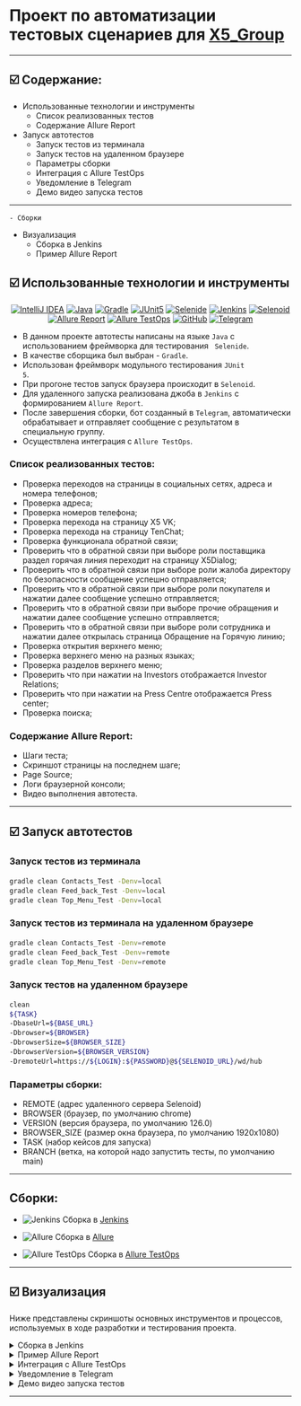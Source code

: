 # Проект по автоматизации тестовых сценариев для <a href="https://www.x5.ru/ru"> X5_Group</a></h1>

****

## ☑️ Содержание:

- Использованные технологии и инструменты
    - Список реализованных тестов
    - Содержание Allure Report
- Запуск автотестов
    - Запуск тестов из терминала
    - Запуск тестов на удаленном браузере
    - Параметры сборки
    - Интеграция с Allure TestOps
    - Уведомление в Telegram
    - Демо видео запуска тестов

****

    - Сборки

- Визуализация
  - Сборка в Jenkins
  - Пример Allure Report


## ☑️ Использованные технологии и инструменты
<p align="center">
<a href="https://www.jetbrains.com/idea/"><img width="7%" title="IntelliJ IDEA" src="media/logo/IntelliJ_IDEA.png"></a>
<a href="https://www.java.com/"><img width="7%" title="Java" src="media/logo/Java.png"></a>
<a href="https://gradle.org/"><img width="7%" title="Gradle" src="media/logo/Gradle.png"></a>
<a href="https://junit.org/junit5/"><img width="7%" title="JUnit5" src="media/logo/JUnit5.png"></a>
<a href="https://selenide.org/"><img width="7%" title="Selenide" src="media/logo/Selenide.png"></a>
<a href="https://www.jenkins.io/"><img width="7%" title="Jenkins" src="media/logo/Jenkins.png"></a>
<a href="https://aerokube.com/selenoid/"><img width="7%" title="Selenoid" src="media/logo/Selenoid.png"></a>
<a href="https://allurereport.org/"><img width="7%" title="Allure Report" src="media/logo/AllureReports.png"></a>
<a href="https://qameta.io/"><img width="7%" title="Allure TestOps" src="media/logo/AllureTestOps.svg"></a>
<a href="https://github.com/"><img width="7%" title="GitHub" src="media/logo/GitHub.png"></a>
<a href="https://web.telegram.org/k/"><img width="7%" title="Telegram" src="media/logo/Telegram.png"></a>
</p>

- В данном проекте автотесты написаны на языке <code>Java</code> с использованием фреймворка для тестирования <code>
  Selenide</code>.
- В качестве сборщика был выбран - <code>Gradle</code>.
- Использован фреймворк модульного тестирования <code>JUnit 5</code>.
- При прогоне тестов запуск браузера происходит в <code>Selenoid</code>.
- Для удаленного запуска реализована джоба в <code>Jenkins</code> с формированием <code>Allure Report</code>.
- После завершения сборки, бот созданный в <code>Telegram</code>, автоматически обрабатывает и отправляет сообщение с
  результатом в специальную группу.
- Осуществлена интеграция с <code>Allure TestOps</code>.

### Список реализованных тестов:

- Проверка переходов на страницы в социальных сетях, адреса и номера телефонов;
- Проверка адреса;
- Проверка номеров телефона;
- Проверка перехода на страницу X5 VK;
- Проверка перехода на страницу TenChat;
- Проверка функционала обратной связи;
- Проверить что в обратной связи при выборе роли поставщика раздел горячая линия переходит на страницу X5Dialog;
- Проверить что в обратной связи при выборе роли жалоба директору по безопасности сообщение успешно отправляется;
- Проверить что в обратной связи при выборе роли покупателя и нажатии далее сообщение успешно отправляется;
- Проверить что в обратной связи при выборе прочие обращения и нажатии далее сообщение успешно отправляется;
- Проверить что в обратной связи при выборе роли сотрудника и нажатии далее открылась страница Обращение на Горячую
  линию;
- Проверка открытия верхнего меню;
- Проверка верхнего меню на разных языках;
- Проверка разделов верхнего меню;
- Проверить что при нажатии на Investors отображается Investor Relations;
- Проверить что при нажатии на Press Centre отображается Press center;
- Проверка поиска;

### Содержание Allure Report:

- Шаги теста;
- Скриншот страницы на последнем шаге;
- Page Source;
- Логи браузерной консоли;
- Видео выполнения автотеста.

****

## ☑️ Запуск автотестов

### Запуск тестов из терминала

```bash
gradle clean Contacts_Test -Denv=local
gradle clean Feed_back_Test -Denv=local
gradle clean Top_Menu_Test -Denv=local
```

### Запуск тестов из терминала на удаленном браузере

```bash
gradle clean Contacts_Test -Denv=remote
gradle clean Feed_back_Test -Denv=remote
gradle clean Top_Menu_Test -Denv=remote
```

### Запуск тестов на удаленном браузере

```bash  
clean
${TASK}
-DbaseUrl=${BASE_URL}
-Dbrowser=${BROWSER}
-DbrowserSize=${BROWSER_SIZE}
-DbrowserVersion=${BROWSER_VERSION}
-DremoteUrl=https://${LOGIN}:${PASSWORD}@${SELENOID_URL}/wd/hub
```

### Параметры сборки:

- REMOTE (адрес удаленного сервера Selenoid)
- BROWSER (браузер, по умолчанию chrome)
- VERSION (версия браузера, по умолчанию 126.0)
- BROWSER_SIZE (размер окна браузера, по умолчанию 1920x1080)
- TASK (набор кейсов для запуска)
- BRANCH (ветка, на которой надо запустить тесты, по умолчанию main)

****

## Сборки:

- <a id="jenkins"></a> <img alt="Jenkins" height="25" src="media/logo/Jenkins.png" width="25"/></a><a name="Сборка"></a>
  Сборка в [Jenkins](https://jenkins.autotests.cloud/job/X5_Group_14/)</a>

- <a id="Allure"></a> <img alt="Allure" height="25" src="media/logo/AllureReports.png" width="25"/></a><a name="Сборка"></a>
  Сборка в [Allure](https://jenkins.autotests.cloud/job/X5_Group_14/allure/)</a>

- <a id="Allure TestOps"></a> <img alt="Allure TestOps" height="25" src="media/logo/AllureTestOps.svg" width="25"/></a><a name="Сборка"></a>
  Сборка в [Allure TestOps](https://allure.autotests.cloud/launch/44233)</a>

****

## ☑️ Визуализация

Ниже представлены скриншоты основных инструментов и процессов, используемых в ходе разработки и тестирования проекта.
<details>
  <summary>Сборка в Jenkins</summary>
<p align="center">
<img width="100%" title="Jenkins" src="media/screenshots/Jenkins.png">
</p>
</details>

<details>
  <summary>Пример Allure Report</summary>

#### Превью

<p align="center">
<img width="100%" title="AllureReportPreview" src="media/screenshots/Allure.png">
</p>

#### Результат выполнения теста

<p align="center">
<img width="100%" title="AllureReport" src="media/screenshots/Allure Report.png"> 
</p>

#### Графики

<p align="center">
<img width="100%" title="AllureReportGraphics" src="media/screenshots/Allure Report Graphics.png.png">
</p>

</details>

<details>
  <summary>Интеграция с Allure TestOps</summary>
<p align="center">
<img width="100%" title="AllureTestOps" src="media/screenshots/TestOps.png">
</p>
</details>

<details>
  <summary>Уведомление в Telegram</summary>
<p align="center">
<img width="60%" title="Telegram" src="media/screenshots/Telegram.png">
</p>
</details>

<details>
  <summary>Демо видео запуска тестов</summary>
<p align="center">
  <img width="80%" title="Selenoid Video" src="media/video/Allure Report.gif">
</p>
</details>

****